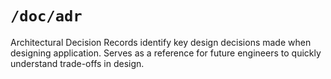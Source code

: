 # `/doc/adr`

Architectural Decision Records identify key design decisions made when
designing application. Serves as a reference for future engineers to quickly
understand trade-offs in design.
